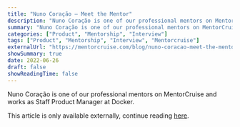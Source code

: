 ```yaml
---
title: "Nuno Coração – Meet the Mentor"
description: "Nuno Coração is one of our professional mentors on MentorCruise and works as Staff Product Manager at Docker."
summary: "Nuno Coração is one of our professional mentors on MentorCruise and works as Staff Product Manager at Docker."
categories: ["Product", "Mentorship", "Interview"]
tags: ["Product", "Mentorship", "Interview", "Mentorcruise"]
externalUrl: "https://mentorcruise.com/blog/nuno-coracao-meet-the-mentor-01006/"
showSummary: true
date: 2022-06-26
draft: false
showReadingTime: false
---
```


Nuno Coração is one of our professional mentors on MentorCruise and works as Staff Product Manager at Docker.

This article is only available externally, continue reading <a target="_blank" href="https://mentorcruise.com/blog/nuno-coracao-meet-the-mentor-01006/">here</a>.